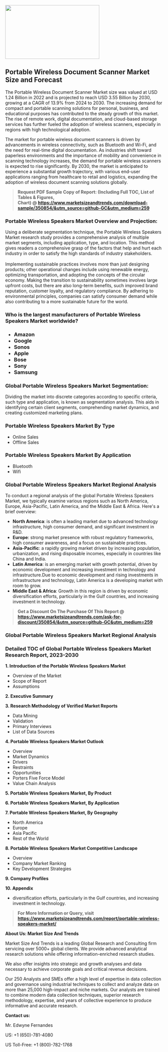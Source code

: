 <p><img class="alignnone size-medium wp-image-20088" src="https://ffe5etoiles.com/wp-content/uploads/2024/12/MST1-300x171.png" alt="" width="300" height="171" /></p><h2>Portable Wireless Document Scanner Market Size and Forecast</h2><p>The Portable Wireless Document Scanner Market size was valued at USD 1.24 Billion in 2022 and is projected to reach USD 3.55 Billion by 2030, growing at a CAGR of 13.9% from 2024 to 2030. The increasing demand for compact and portable scanning solutions for personal, business, and educational purposes has contributed to the steady growth of this market. The rise of remote work, digital documentation, and cloud-based storage services has further fueled the adoption of wireless scanners, especially in regions with high technological adoption.</p><p>The market for portable wireless document scanners is driven by advancements in wireless connectivity, such as Bluetooth and Wi-Fi, and the need for real-time digital documentation. As industries shift toward paperless environments and the importance of mobility and convenience in scanning technology increases, the demand for portable wireless scanners is expected to rise significantly. By 2030, the market is anticipated to experience a substantial growth trajectory, with various end-user applications ranging from healthcare to retail and logistics, expanding the adoption of wireless document scanning solutions globally.</p></p><blockquote id="" class=""><strong>Request PDF Sample Copy of Report: (Including Full TOC, List of Tables &amp; Figures, Chart)&nbsp;@&nbsp;<strong><a href="https://www.marketsizeandtrends.com/download-sample/350854/&utm_source=github-GC&utm_medium=259" target="_blank">https://www.marketsizeandtrends.com/download-sample/350854/&utm_source=github-GC&utm_medium=259</a></strong></strong></blockquote><h3 id="" class="">Portable Wireless Speakers Market&nbsp;Overview and Projection:</h3><p id="" class="">Using a deliberate segmentation technique, the Portable Wireless Speakers Market research study provides a comprehensive analysis of multiple market segments, including application, type, and location. This method gives readers a comprehensive grasp of the factors that help and hurt each industry in order to satisfy the high standards of industry stakeholders. <br /> <br />Implementing sustainable practices involves more than just designing products; other operational changes include using renewable energy, optimizing transportation, and adopting the concepts of the circular economy. Making the transition to sustainability sometimes involves large upfront costs, but there are also long-term benefits, such improved brand reputation, customer loyalty, and regulatory compliance. By adhering to environmental principles, companies can satisfy consumer demand while also contributing to a more sustainable future for the world.</p><h3 id="" class="">Who is the largest manufacturers of&nbsp;Portable Wireless Speakers Market worldwide?</h3><h3 class=""><p><ul><li>Amazon </li><li> Google </li><li> Sonos </li><li> Apple </li><li> Bose </li><li> Sony </li><li> Samsung</li></ul></p></h3><h3 id="" class="">Global&nbsp;Portable Wireless Speakers Market Segmentation:</h3><p id="" class="">Dividing the market into discrete categories according to specific criteria, such type and application, is known as segmentation analysis. This aids in identifying certain client segments, comprehending market dynamics, and creating customized marketing plans.</p><h3 id="" class="">Portable Wireless Speakers Market&nbsp;By Type</h3><p><p><ul><li>Online Sales</li><li> Offline Sales</p></li></ul></p></p><h3 id="" class="">Portable Wireless Speakers Market&nbsp;By Application</h3><p class=""><p><ul><li>Bluetooth</li><li> Wifi</li></ul></p></p><h3 id="" class="">Global Portable Wireless Speakers Market Regional Analysis</h3><p id="" class="">To conduct a regional analysis of the global Portable Wireless Speakers Market, we typically examine various regions such as North America, Europe, Asia-Pacific, Latin America, and the Middle East &amp; Africa. Here's a brief overview:</p><ul><li><strong>North America</strong>: is often a leading market due to advanced technology infrastructure, high consumer demand, and significant investment in R&amp;D.</li><li><strong>Europe</strong>: strong market presence with robust regulatory frameworks, high consumer awareness, and a focus on sustainable practices.</li><li><strong>Asia-Pacific</strong>: a rapidly growing market driven by increasing population, urbanization, and rising disposable incomes, especially in countries like China and India.</li><li><strong>Latin America</strong>: is an emerging market with growth potential, driven by economic development and increasing investment in technology and infrastructure.Due to economic development and rising investments in infrastructure and technology, Latin America is a developing market with room to grow.</li><li><strong>Middle East &amp; Africa</strong>: Growth in this region is driven by economic diversification efforts, particularly in the Gulf countries, and increasing investment in technology.</li></ul><blockquote id="" class=""><strong>Get a Discount On The Purchase Of This Report @ <strong><a href="https://www.marketsizeandtrends.com/ask-for-discount/350854/&utm_source=github-GC&utm_medium=259" target="_blank">https://www.marketsizeandtrends.com/ask-for-discount/350854/&utm_source=github-GC&utm_medium=259</a></strong></strong></blockquote><h3 id="" class="">Global Portable Wireless Speakers Market Regional Analysis</h3><h3 id="" class="">Detailed TOC of Global Portable Wireless Speakers Market Research Report, 2023-2030</h3><p id="" class=""><strong>1. Introduction of the Portable Wireless Speakers Market</strong></p><ul><li>Overview of the Market</li><li>Scope of Report</li><li>Assumptions</li></ul><p id="" class=""><strong>2. Executive Summary</strong></p><p id="" class=""><strong>3. Research Methodology of Verified Market Reports</strong></p><ul><li>Data Mining</li><li>Validation</li><li>Primary Interviews</li><li>List of Data Sources</li></ul><p id="" class=""><strong>4. Portable Wireless Speakers Market Outlook</strong></p><ul><li>Overview</li><li>Market Dynamics</li><li>Drivers</li><li>Restraints</li><li>Opportunities</li><li>Porters Five Force Model</li><li>Value Chain Analysis</li></ul><p id="" class=""><strong>5. Portable Wireless Speakers Market, By Product</strong></p><p id="" class=""><strong>6. Portable Wireless Speakers Market, By Application</strong></p><p id="" class=""><strong>7. Portable Wireless Speakers Market, By Geography</strong></p><ul><li>North America</li><li>Europe</li><li>Asia Pacific</li><li>Rest of the World</li></ul><p id="" class=""><strong>8. Portable Wireless Speakers Market Competitive Landscape</strong></p><ul><li>Overview</li><li>Company Market Ranking</li><li>Key Development Strategies</li></ul><p id="" class=""><strong>9. Company Profiles</strong></p><p id="" class=""><strong>10. Appendix</strong></p><ul><li>diversification efforts, particularly in the Gulf countries, and increasing investment in technology.</li></ul><blockquote id="" class=""><strong>For More Information or Query, visit <strong><strong><a href="https://www.marketsizeandtrends.com/report/portable-wireless-speakers-market/" target="_blank">https://www.marketsizeandtrends.com/report/portable-wireless-speakers-market/</a></strong></strong></strong></blockquote><p id="" class=""><strong>About Us: Market Size And Trends</strong></p><p id="" class="">Market Size And Trends is a leading Global Research and Consulting firm servicing over 5000+ global clients. We provide advanced analytical research solutions while offering information-enriched research studies.</p><p id="" class="">We also offer insights into strategic and growth analyses and data necessary to achieve corporate goals and critical revenue decisions.</p><p id="" class="">Our 250 Analysts and SMEs offer a high level of expertise in data collection and governance using industrial techniques to collect and analyze data on more than 25,000 high-impact and niche markets. Our analysts are trained to combine modern data collection techniques, superior research methodology, expertise, and years of collective experience to produce informative and accurate research.</p><p id="" class=""><strong>Contact us:</strong></p><p id="" class="">Mr. Edwyne Fernandes</p><p id="" class="">US: +1 (650)-781-4080</p><p id="" class="">US Toll-Free: +1 (800)-782-1768</p>
